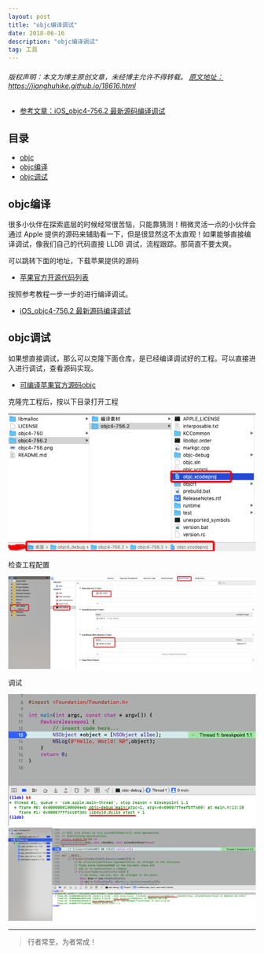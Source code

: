 ```yaml
---
layout: post
title: "objc编译调试"
date: 2018-06-16
description: "objc编译调试"
tag: 工具
---
```



<h6>
  版权声明：本文为博主原创文章，未经博主允许不得转载。
  <a target="_blank" href="https://jianghuhike.github.io/18616.html">
  原文地址：https://jianghuhike.github.io/18616.html 
  </a>
</h6>

- [参考文章：iOS_objc4-756.2 最新源码编译调试](https://juejin.im/post/5d9c829df265da5ba46f49c9)



## 目录


- [objc](#content1)   
- [objc编译](#content2)   
- [objc调试](#content3) 



<!-- ************************************************ -->
## <a id="content1"></a>objc编译
很多小伙伴在探索底层的时候经常很苦恼，只能靠猜测！稍微灵活一点的小伙伴会通过 Apple 提供的源码来辅助看一下，但是很显然这不太直观！如果能够直接编译调试，像我们自己的代码直接 LLDB 调试，流程跟踪。那简直不要太爽。

可以跳转下面的地址，下载苹果提供的源码
- [苹果官方开源代码列表](https://opensource.apple.com/tarballs/)

按照参考教程一步一步的进行编译调试。
- [iOS_objc4-756.2 最新源码编译调试](https://juejin.im/post/5d9c829df265da5ba46f49c9)



<!-- ************************************************ -->
## <a id="content1"></a>objc调试

如果想直接调试，那么可以克隆下面仓库，是已经编译调试好的工程。可以直接进入进行调试，查看源码实现。
- [可编译苹果官方源码objc](https://github.com/LGCooci/objc4_debug/tree/master)

克隆完工程后，按以下目录打开工程

<img src="/images/tools/tool1.png" alt="img">

检查工程配置

<img src="/images/tools/tool2.png" alt="img">

调试

<img src="/images/tools/tool3.png" alt="img">

<img src="/images/tools/tool4.png" alt="img">









----------
>  行者常至，为者常成！


